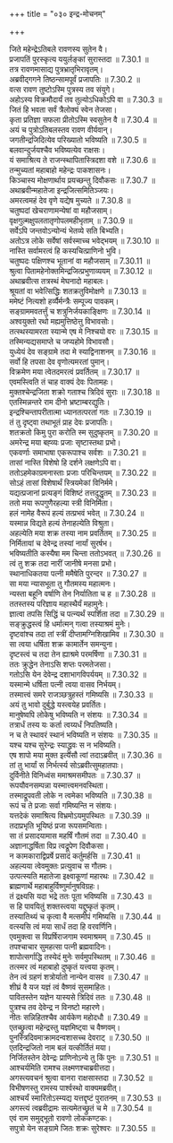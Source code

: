 +++
title = "०३० इन्द्र-मोचनम्"

+++


  
जिते महेन्द्रेऽतिबले रावणस्य सुतेन वै।  
प्रजापतिं पुरस्कृत्य ययुर्लङ्कां सुरास्तदा ॥ 7.30.1 ॥   
तत्र रावणमासाद्य पुत्रभ्रातृभिरावृतम्।  
अब्रवीद्गगने तिष्ठन्सामपूर्वं प्रजापतिः ॥ 7.30.2 ॥   
वत्स रावण तुष्टोऽस्मि पुत्रस्य तव संयुगे।  
अहोऽस्य विक्रमौदार्यं तव तुल्योऽधिकोऽपि वा ॥ 7.30.3 ॥   
जितं हि भवता सर्वं त्रैलोक्यं स्वेन तेजसा।  
कृता प्रतिज्ञा सफला प्रीतोऽस्मि स्वसुतेन वै ॥ 7.30.4 ॥   
अयं च पुत्रोऽतिबलस्तव रावण वीर्यवान्।  
जगतीन्द्रजिदित्येव परिख्यातो भविष्यति ॥ 7.30.5 ॥   
बलवान्दुर्जयश्चैव भविष्यत्येव राक्षसः।  
यं समाश्रित्य ते राजन्स्थापितास्त्रिदशा वशे ॥ 7.30.6 ॥   
तन्मुच्यतां महाबाहो महेन्द्रः पाकशासनः।  
किञ्चास्य मोक्षणार्थाय प्रयच्छन्तु दिवौकसः ॥ 7.30.7 ॥   
अथाब्रवीन्महातेजा इन्द्रजित्समितिञ्जयः।  
अमरत्वमहं देव वृणे यद्येष मुच्यते ॥ 7.30.8 ॥   
चतुष्पदां खेचराणामन्येषां वा महौजसाम्।  
वृक्षगुल्मक्षुपलतातृणोपलमहीभृताम् ॥ 7.30.9 ॥   
सर्वेऽपि जन्तवोऽन्योन्यं भेतव्ये सति बिभ्यति।  
अतोऽत्र लोके सर्वेषां सर्वस्माच्च भवेद्भयम् ॥ 7.30.10 ॥   
नास्ति सर्वामरत्वं हि कस्यचित्प्राणिनो भुवि।  
चतुष्पदः पक्षिणश्च भूतानां वा महौजसाम् ॥ 7.30.11 ॥   
श्रुत्वा पितामहेनोक्तमिन्द्रजित्प्रभुणाव्ययम् ॥ 7.30.12 ॥   
अथाब्रवीत्स तत्रस्थं मेघनादो महाबलः।  
श्रूयतां वा भवेत्सिद्धिः शतक्रतुविमोक्षणे ॥ 7.30.13 ॥   
ममेष्टं नित्यशो हर्व्यैर्मन्त्रैः सम्पूज्य पावकम्।  
सङ्ग्राममवतर्त्तुं च शत्रुनिर्जयकाङ्क्षिणः ॥ 7.30.14 ॥   
अश्वयुक्तो रथो मह्यमुत्तिष्ठेत्तु विभावसोः।  
तत्स्थस्यामरता स्यान्मे एष मे निश्चयो वरः ॥ 7.30.15 ॥   
तस्मिन्यद्यसमाप्ते च जप्यहोमे विभावसौ।  
युध्येयं देव सङ्ग्रामे तदा मे स्याद्विनाशनम् ॥ 7.30.16 ॥   
सर्वो हि तपसा देव वृणोत्यमरतां पुमान्।  
विक्रमेण मया त्वेतदमरत्वं प्रवर्तितम् ॥ 7.30.17 ॥   
एवमस्त्विति तं चाह वाक्यं देवः पितामहः।  
मुक्तश्चेन्द्रजिता शक्रो गताश्च त्रिदिवं सुराः ॥ 7.30.18 ॥   
एतस्मिन्नन्तरे राम दीनो भ्रष्टाम्बरद्युतिः।  
इन्द्रश्चिन्तापरीतात्मा ध्यानतत्परतां गतः ॥ 7.30.19 ॥   
तं तु दृष्ट्वा तथाभूतं प्राह देवः प्रजापतिः।  
शतक्रतो किमु पुरा करोति स्म सुदुष्कृतम् ॥ 7.30.20 ॥   
अमरेन्द्र मया बह्व्यः प्रजाः सृष्टास्तथा प्रभो।  
एकवर्णाः समाभाषा एकरूपाश्च सर्वशः ॥ 7.30.21 ॥   
तासां नास्ति विशेषो हि दर्शने लक्षणेऽपि वा।  
ततोऽहमेकाग्रमनास्ताः प्रजाः परिचिन्तयम् ॥ 7.30.22 ॥   
सोऽहं तासां विशेषार्थं स्त्रियमेकां विनिर्ममे।  
यद्यत्प्रजानां प्रत्यङ्गं विशिष्टं तत्तदुद्धृतम् ॥ 7.30.23 ॥   
ततो मया रूपगुणैरहल्या स्त्री विनिर्मिता।  
हलं नामेह वैरूपं हल्यं तत्प्रभवं भवेत् ॥ 7.30.24 ॥   
यस्मान्न विद्यते हल्यं तेनाहल्येति विश्रुता।  
अहल्येति मया शक्र तस्या नाम प्रवर्तितम् ॥ 7.30.25 ॥   
निर्मितायां च देवेन्द्र तस्यां नार्यां सुरर्षभ।  
भविष्यतीति कस्यैषा मम चिन्ता ततोऽभवत् ॥ 7.30.26 ॥   
त्वं तु शक्र तदा नारीं जानीषे मनसा प्रभो।  
स्थानाधिकतया पत्नी ममैषेति पुरन्दर ॥ 7.30.27 ॥   
सा मया न्यासभूता तु गौतमस्य महात्मनः।  
न्यस्ता बहूनि वर्षाणि तेन निर्यातिता च ह ॥ 7.30.28 ॥   
ततस्तस्य परिज्ञाय महास्थैर्यं महामुनेः।  
ज्ञात्वा तपसि सिद्धिं च पत्न्यर्थं स्पर्शिता तदा ॥ 7.30.29 ॥   
सङ्क्रुद्धस्त्वं हि धर्मात्मन् गत्वा तस्याश्रमं मुनेः।  
दृष्टवांश्च तदा तां स्त्रीं दीप्तामग्निशिखामिव ॥ 7.30.30 ॥   
सा त्वया धर्षिता शक्र कामार्तेन समन्युना।  
दृष्टस्त्वं च तदा तेन ह्याश्रमे परमर्षिणा ॥ 7.30.31 ॥   
ततः क्रुद्धेन तेनाऽसि शप्तः परमतेजसा।  
गतोऽसि येन देवेन्द्र दशाभागविपर्ययम् ॥ 7.30.32 ॥   
यस्मान्मे धर्षिता पत्नी त्वया वासव निर्भयम्।  
तस्मात्त्वं समरे राजञ्छत्रुहस्तं गमिष्यसि ॥ 7.30.33 ॥   
अयं तु भावो दुर्बुद्धे यस्त्वयेह प्रवर्तितः।  
मानुषेष्वपि लोकेषु भविष्यति न संशयः ॥ 7.30.34 ॥   
तत्रार्धं तस्य यः कर्ता त्वय्यर्धं निपतिष्यति।  
न च ते स्थावरं स्थानं भविष्यति न संशयः ॥ 7.30.35 ॥   
यश्च यश्च सुरेन्द्रः स्याद्ध्रुवः स न भविष्यति।  
एष शापो मया मुक्त इत्यसौ त्वां तदाऽब्रवीत् ॥ 7.30.36 ॥   
तां तु भार्यां स निर्भर्त्स्य सोऽब्रवीत्सुमहातपाः।  
दुर्विनीते विनिध्वंस ममाश्रमसमीपतः ॥ 7.30.37 ॥   
रूपयौवनसम्पन्ना यस्मात्त्वमनवस्थिता।  
तस्माद्रूपवती लोके न त्वमेका भविष्यति ॥ 7.30.38 ॥   
रूपं च ते प्रजाः सर्वा गमिष्यन्ति न संशयः।  
यत्तदेकं समाश्रित्य विभ्रमोऽयमुपस्थितः ॥ 7.30.39 ॥   
तदाप्रभृति भूयिष्ठं प्रजा रूपसमन्विताः।  
सा तं प्रसादयामास महर्षिं गौतमं तदा ॥ 7.30.40 ॥   
अज्ञानाद्धर्षिता विप्र त्वद्रूपेण दिवौकसा।  
न कामकाराद्विप्रर्षे प्रसादं कर्तुमर्हसि ॥ 7.30.41 ॥   
अहल्यया त्वेवमुक्तः प्रत्युवाच स गौतमः।  
उत्पत्स्यति महातेजा इक्ष्वाकूणां महारथः ॥ 7.30.42 ॥   
ब्राह्मणार्थे महाबाहुर्विष्णुर्मानुषविग्रहः।  
तं द्रक्ष्यसि यदा भद्रे ततः पूता भविष्यसि ॥ 7.30.43 ॥   
स हि पावयितुं शक्तस्त्वया यद्दुष्कृतं कृतम्।  
तस्यातिथ्यं च कृत्वा वै मत्समीपं गमिष्यसि ॥ 7.30.44 ॥   
वत्स्यसि त्वं मया सार्धं तदा हि वरवर्णिनि।  
एवमुक्त्वा स विप्रर्षिराजगाम स्वमाश्रमम् ॥ 7.30.45 ॥   
तपश्चाचार सुमहत्सा पत्नी ब्रह्मवादिनः।  
शापोत्सर्गाद्धि तस्येदं मुनेः सर्वमुपस्थितम् ॥ 7.30.46 ॥   
तत्स्मर त्वं महाबाहो दुष्कृतं यत्त्वया कृतम्।  
तेन त्वं ग्रहणं शत्रोर्यातो नान्येन वासव ॥ 7.30.47 ॥   
शीघ्रं वै यज यज्ञं त्वं वैष्णवं सुसमाहितः।  
पावितस्तेन यज्ञेन यास्यसे त्रिदिवं ततः ॥ 7.30.48 ॥   
पुत्रश्च तव देवेन्द्र न विनष्टो महारणे।  
नीतः सन्निहितश्चैव आर्यकेण महोदधौ ॥ 7.30.49 ॥   
एतच्छ्रुत्वा महेन्द्रस्तु यज्ञमिष्ट्वा च वैष्णवम्।  
पुनस्त्रिदिवमाक्रामदन्वशासच्च देवराट् ॥ 7.30.50 ॥   
एतदिन्द्रजितो नाम बलं यत्कीर्तितं मया।  
निर्जितस्तेन देवेन्द्रः प्राणिनोऽन्ये तु किं पुनः ॥ 7.30.51 ॥   
आश्चर्यमिति रामश्च लक्ष्मणश्चाब्रवीत्तदा।  
अगस्त्यवचनं श्रुत्वा वानरा राक्षसास्तदा ॥ 7.30.52 ॥   
विभीषणस्तु रामस्य पार्श्वस्थो वाक्यमब्रवीत्।  
आश्चर्यं स्मारितोऽस्म्यद्य यत्तद्दृष्टं पुरातनम् ॥ 7.30.53 ॥   
अगस्त्यं त्वब्रवीद्रामः सत्यमेतच्छ्रुतं च मे ॥ 7.30.54 ॥   
एवं राम समुद्भूतो रावणो लोककण्टकः।  
सपुत्रो येन सङ्ग्रामे जितः शक्रः सुरेश्वरः ॥ 7.30.55 ॥   
